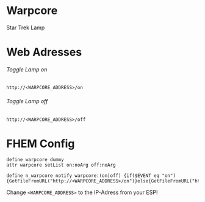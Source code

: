 # Warpcore
Star Trek Lamp

# Web Adresses
###### Toggle Lamp on
`http://<WARPCORE_ADDRESS>/on`

###### Toggle Lamp off
`http://<WARPCORE_ADDRESS>/off`

# FHEM Config
```
define warpcore dummy
attr warpcore setList on:noArg off:noArg

define n_warpcore notify warpcore:(on|off) {if($EVENT eq "on"){GetFileFromURL("http://<WARPCORE_ADDRESS>/on")}else{GetFileFromURL("http://<WARPCORE_ADDRESS>/off")}}
```
Change `<WARPCORE_ADDRESS>` to the IP-Adress from your ESP!
